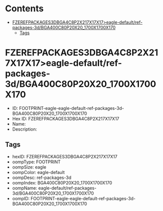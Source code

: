 



Contents
========

* [FZEREFPACKAGES3DBGA4C8P2X217X17X17>eagle-default/ref-packages-3d/BGA400C80P20X20_1700X1700X170](#fzerefpackages3dbga4c8p2x217x17x17eagle-defaultref-packages-3dbga400c80p20x20_1700x1700x170)
	* [Tags](#tags)

# FZEREFPACKAGES3DBGA4C8P2X217X17X17>eagle-default/ref-packages-3d/BGA400C80P20X20_1700X1700X170

- ID: FOOTPRINT-eagle-eagle-default-ref-packages-3d-BGA400C80P20X20_1700X1700X170
- Hex ID: FZEREFPACKAGES3DBGA4C8P2X217X17X17
- Name: 
- Description: 

## Tags

- hexID: FZEREFPACKAGES3DBGA4C8P2X217X17X17
- oompType: FOOTPRINT
- oompSize: eagle
- oompColor: eagle-default
- oompDesc: ref-packages-3d
- oompIndex: BGA400C80P20X20_1700X1700X170
- oompName: eagle-default/ref-packages-3d/BGA400C80P20X20_1700X1700X170
- oompID: FOOTPRINT-eagle-eagle-default-ref-packages-3d-BGA400C80P20X20_1700X1700X170
